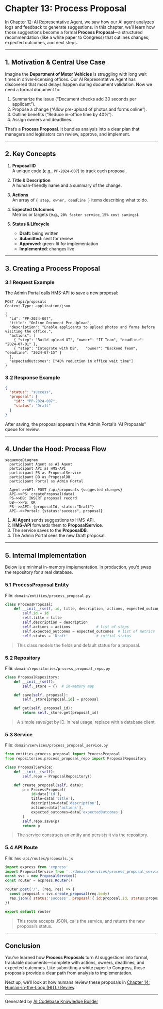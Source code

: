 # Chapter 13: Process Proposal

In [Chapter 12: AI Representative Agent](12_ai_representative_agent_.md), we saw how our AI agent analyzes logs and feedback to generate suggestions. In this chapter, we’ll learn how those suggestions become a formal **Process Proposal**—a structured recommendation (like a white paper to Congress) that outlines changes, expected outcomes, and next steps.

---

## 1. Motivation & Central Use Case

Imagine the **Department of Motor Vehicles** is struggling with long wait times in driver-licensing offices. Our AI Representative Agent has discovered that most delays happen during document validation. Now we need a formal document to:

1. Summarize the issue (“Document checks add 30 seconds per applicant”).  
2. Propose a change (“Allow pre-upload of photos and forms online”).  
3. Outline benefits (“Reduce in-office time by 40%”).  
4. Assign owners and deadlines.

That’s a **Process Proposal**. It bundles analysis into a clear plan that managers and legislators can review, approve, and implement.

---

## 2. Key Concepts

1. **Proposal ID**  
   A unique code (e.g., `PP-2024-007`) to track each proposal.

2. **Title & Description**  
   A human-friendly name and a summary of the change.

3. **Actions**  
   An array of `{ step, owner, deadline }` items describing what to do.

4. **Expected Outcomes**  
   Metrics or targets (e.g., `20% faster service`, `15% cost savings`).

5. **Status & Lifecycle**  
   - **Draft**: being written  
   - **Submitted**: sent for review  
   - **Approved**: green-lit for implementation  
   - **Implemented**: changes live

---

## 3. Creating a Process Proposal

### 3.1 Request Example

The Admin Portal calls HMS-API to save a new proposal:

```
POST /api/proposals
Content-Type: application/json

{
  "id": "PP-2024-007",
  "title": "Online Document Pre-Upload",
  "description": "Enable applicants to upload photos and forms before visiting the office.",
  "actions": [
    { "step": "Build upload UI", "owner": "IT Team", "deadline": "2024-07-01" },
    { "step": "Integrate with DB",   "owner": "Backend Team", "deadline": "2024-07-15" }
  ],
  "expectedOutcomes": ["40% reduction in office wait time"]
}
```

### 3.2 Response Example

```json
{
  "status": "success",
  "proposal": {
    "id": "PP-2024-007",
    "status": "Draft"
  }
}
```

After saving, the proposal appears in the Admin Portal’s “AI Proposals” queue for review.

---

## 4. Under the Hood: Process Flow

```mermaid
sequenceDiagram
  participant Agent as AI Agent
  participant API as HMS-API
  participant PS as ProposalService
  participant DB as ProposalDB
  participant Portal as Admin Portal

  Agent->>API: POST /api/proposals {suggested changes}
  API->>PS: createProposal(data)
  PS->>DB: INSERT proposal record
  DB-->>PS: OK
  PS-->>API: {proposalId, status:"Draft"}
  API-->>Portal: {status:"success", proposal}
```

1. **AI Agent** sends suggestions to HMS-API.  
2. **HMS-API** forwards them to **ProposalService**.  
3. The service saves to the **ProposalDB**.  
4. The Admin Portal sees the new Draft proposal.

---

## 5. Internal Implementation

Below is a minimal in-memory implementation. In production, you’d swap the repository for a real database.

### 5.1 ProcessProposal Entity  
File: `domain/entities/process_proposal.py`

```python
class ProcessProposal:
    def __init__(self, id, title, description, actions, expected_outcomes):
        self.id = id
        self.title = title
        self.description = description
        self.actions = actions            # list of steps
        self.expected_outcomes = expected_outcomes  # list of metrics
        self.status = 'Draft'             # initial status
```

> This class models the fields and default status for a proposal.

### 5.2 Repository  
File: `domain/repositories/process_proposal_repo.py`

```python
class ProposalRepository:
    def __init__(self):
        self._store = {}  # in-memory map

    def save(self, proposal):
        self._store[proposal.id] = proposal

    def get(self, proposal_id):
        return self._store.get(proposal_id)
```

> A simple save/get by ID. In real usage, replace with a database client.

### 5.3 Service  
File: `domain/services/process_proposal_service.py`

```python
from entities.process_proposal import ProcessProposal
from repositories.process_proposal_repo import ProposalRepository

class ProposalService:
    def __init__(self):
        self.repo = ProposalRepository()

    def create_proposal(self, data):
        p = ProcessProposal(
            id=data['id'],
            title=data['title'],
            description=data['description'],
            actions=data['actions'],
            expected_outcomes=data['expectedOutcomes']
        )
        self.repo.save(p)
        return p
```

> The service constructs an entity and persists it via the repository.

### 5.4 API Route  
File: `hms-api/routes/proposals.js`

```javascript
import express from 'express'
import ProposalService from '../domain/services/process_proposal_service.js'
const svc = new ProposalService()
const router = express.Router()

router.post('/', (req, res) => {
  const proposal = svc.create_proposal(req.body)
  res.json({ status:'success', proposal:{ id:proposal.id, status:proposal.status } })
})

export default router
```

> This route accepts JSON, calls the service, and returns the new proposal’s status.

---

## Conclusion

You’ve learned how **Process Proposals** turn AI suggestions into formal, trackable documents—complete with actions, owners, deadlines, and expected outcomes. Like submitting a white paper to Congress, these proposals provide a clear path from analysis to implementation.

Next up, we’ll look at how humans review these proposals in [Chapter 14: Human-in-the-Loop (HITL) Review](14_human_in_the_loop__hitl__review_.md).

---

Generated by [AI Codebase Knowledge Builder](https://github.com/The-Pocket/Tutorial-Codebase-Knowledge)